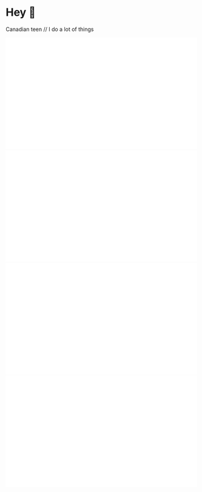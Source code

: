 # Hey 👋
Canadian teen // I do a lot of things

![](https://raw.githubusercontent.com/zylve/github-stats/master/generated/overview.svg#gh-dark-mode-only)
![](https://raw.githubusercontent.com/zylve/github-stats/master/generated/overview.svg#gh-light-mode-only)
![](https://raw.githubusercontent.com/zylve/github-stats/master/generated/languages.svg#gh-dark-mode-only)
![](https://raw.githubusercontent.com/zylve/github-stats/master/generated/languages.svg#gh-light-mode-only)
